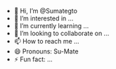 - 👋 Hi, I’m @Sumategto
- 👀 I’m interested in ...
- 🌱 I’m currently learning ...
- 💞️ I’m looking to collaborate on ...
- 📫 How to reach me ...
- 😄 Pronouns: Su-Mate
- ⚡ Fun fact: ...

<!---
Sumategto/Sumategto is a ✨ special ✨ repository because its `README.md` (this file) appears on your GitHub profile.
You can click the Preview link to take a look at your changes.
--->
